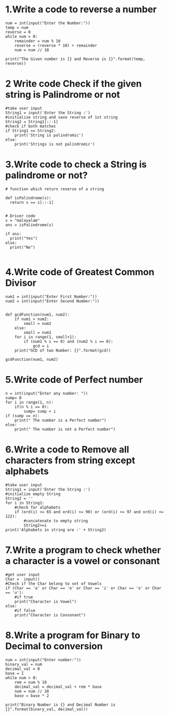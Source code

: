 
# 1.Write a code to reverse a number
```
num = int(input("Enter the Number:"))
temp = num
reverse = 0
while num > 0:
    remainder = num % 10
    reverse = (reverse * 10) + remainder
    num = num // 10

print("The Given number is {} and Reverse is {}".format(temp, reverse))
```
# 2 Write code Check if the given string is Palindrome or not
```
#take user input
String1 = input('Enter the String :')
#initialize string and save reverse of 1st string
String2 = String1[::-1]
#check if both matches
if String1 == String2:
    print('String is palindromic')
else:
    print('Strings is not palindromic')
```

# 3.Write code to check a String is palindrome or not?
```
# function which return reverse of a string

def isPalindrome(s): 
  return s == s[::-1]


# Driver code 
s = "malayalam"
ans = isPalindrome(s)

if ans: 
  print("Yes") 
else: 
  print("No")
  
```

# 4.Write code of Greatest Common Divisor 
```
num1 = int(input("Enter First Number:"))
num2 = int(input("Enter Second Number:"))
 

def gcdFunction(num1, num2):
    if num1 > num2:
        small = num2
    else:
        small = num1
    for i in range(1, small+1):
        if (num1 % i == 0) and (num2 % i == 0):
            gcd = i
    print("GCD of two Number: {}".format(gcd))

gcdFunction(num1, num2)

```
# 5.Write code of  Perfect number
```
n = int(input("Enter any number: "))
sump= 0
for i in range(1, n):
    if(n % i == 0):
        sump= sump + i
if (sump == n):
    print(" The number is a Perfect number")
else:
    print(" The number is not a Perfect number")
```
# 6.Write a code to Remove all characters from string except alphabets
```
#take user input
String1 = input('Enter the String :')
#initialize empty String
String2 = ''
for i in String1:
    #check for alphabets
    if (ord(i) >= 65 and ord(i) <= 90) or (ord(i) >= 97 and ord(i) <= 122):
        #concatenate to empty string
        String2+=i
print('Alphabets in string are :' + String2)
```
# 7.Write a program to check whether a character is a vowel or consonant
```
#get user input
Char =  input() 
#Check if the Char belong to set of Vowels
if (Char == 'a' or Char == 'e' or Char == 'i' or Char == 'o' or Char == 'u'): 
    #if true 
    print("Character is Vowel") 
else: 
    #if false
    print("Character is Consonant")

```
# 8.Write a program for Binary to Decimal to conversion
```
num = int(input("Enter number:"))
binary_val = num
decimal_val = 0
base = 1
while num > 0:
    rem = num % 10
    decimal_val = decimal_val + rem * base
    num = num // 10
    base = base * 2

print("Binary Number is {} and Decimal Number is {}".format(binary_val, decimal_val))
```
    
